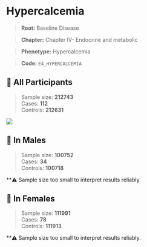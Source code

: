 # Hypercalcemia

> **Root:** Baseline Disease  

> **Chapter:** Chapter IV- Endocrine and metabolic  

> **Phenotype:** Hypercalcemia  

> **Code:** `E4_HYPERCALCEMIA`

## 🧪 All Participants  
> Sample size: **212743**  
> Cases: **112**  
> Controls: **212631**
<img src="/Disease/Figures/ALL/Baseline/E4_HYPERCALCEMIA.png"/>
<CsvTable src="/public/Disease/Data/ALL/Baseline/LG_E4_HYPERCALCEMIA.csv" label="🔍 View full results" />

## 👨 In Males  
> Sample size: **100752**  
> Cases: **34**  
> Controls: **100718**

**⚠️ Sample size too small to interpret results reliably.

## 👩 In Females  
> Sample size: **111991**  
> Cases: **78**  
> Controls: **111913**

**⚠️ Sample size too small to interpret results reliably.
